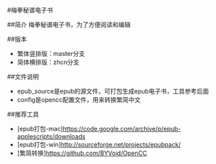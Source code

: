 #梅拳秘谱电子书

##简介
梅拳秘谱电子书，为了方便阅读和编辑

##版本
* 繁体竖排版：master分支
* 简体横排版：zhcn分支

##文件说明
* epub_source是epub的源文件，可打包生成epub电子书，工具参考后面
* config是opencc配置文件，用来转换繁简中文

##推荐工具
* [epub打包-mac]https://code.google.com/archive/p/epub-applescripts/downloads
* [epub打包-win]http://sourceforge.net/projects/epubpack/
* [繁简转换]https://github.com/BYVoid/OpenCC

